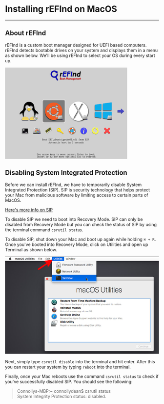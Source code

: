 # Installing rEFInd on MacOS
***

## About rEFInd

rEFInd is a custom boot manager designed for UEFI based computers. rEFInd detects bootable drives on your system and displays them in a menu as shown below. We'll be using rEFInd to select your OS during every start up.

![](images/refind.png)

## Disabling System Integrated Protection

Before we can install rEFInd, we have to temporarily disable System Integrated Protection (SIP).  SIP is security technology that helps protect your Mac from malicious software by limiting access to certain parts of MacOS.

[Here's more info on SIP](https://support.apple.com/en-us/HT204899)

To disable SIP we need to boot into Recovery Mode. SIP can only be disabled from Recovery Mode but you can check the status of SIP by using the terminal command `csrutil status`.   

To disable SIP, shut down your Mac and boot up again while holding `⌘ + R`.  Once you've booted into Recovery Mode, click on Utilities and open up Terminal as shown below.

![](images/recovery.png)

Next, simply type `csrutil disable` into the terminal and hit enter.  After this you can restart your system by typing `reboot` into the terminal.

Finally, once your Mac reboots use the command `csrutil status` to check if you've successfully disabled SIP.  You should see the following:

>Connollys-MBP:~ connollydean$ csrutil status   
System Integrity Protection status: disabled.
